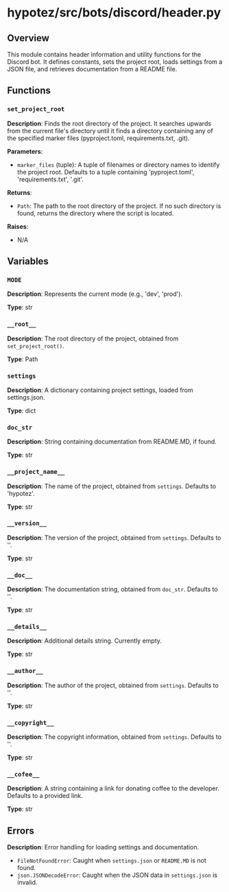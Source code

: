 # hypotez/src/bots/discord/header.py

## Overview

This module contains header information and utility functions for the Discord bot. It defines constants, sets the project root, loads settings from a JSON file, and retrieves documentation from a README file.

## Functions

### `set_project_root`

**Description**: Finds the root directory of the project. It searches upwards from the current file's directory until it finds a directory containing any of the specified marker files (pyproject.toml, requirements.txt, .git).

**Parameters**:
- `marker_files` (tuple): A tuple of filenames or directory names to identify the project root. Defaults to a tuple containing 'pyproject.toml', 'requirements.txt', '.git'.

**Returns**:
- `Path`: The path to the root directory of the project. If no such directory is found, returns the directory where the script is located.


**Raises**:
-  N/A


## Variables

### `MODE`

**Description**:  Represents the current mode (e.g., 'dev', 'prod').

**Type**: str


### `__root__`

**Description**: The root directory of the project, obtained from `set_project_root()`.

**Type**: Path

### `settings`

**Description**: A dictionary containing project settings, loaded from settings.json.

**Type**: dict


### `doc_str`

**Description**: String containing documentation from README.MD, if found.

**Type**: str


### `__project_name__`

**Description**: The name of the project, obtained from `settings`. Defaults to 'hypotez'.

**Type**: str


### `__version__`

**Description**: The version of the project, obtained from `settings`. Defaults to ''.

**Type**: str


### `__doc__`

**Description**: The documentation string, obtained from `doc_str`. Defaults to ''.

**Type**: str


### `__details__`

**Description**: Additional details string. Currently empty.

**Type**: str


### `__author__`

**Description**: The author of the project, obtained from `settings`. Defaults to ''.

**Type**: str


### `__copyright__`

**Description**: The copyright information, obtained from `settings`. Defaults to ''.

**Type**: str


### `__cofee__`

**Description**: A string containing a link for donating coffee to the developer. Defaults to a provided link.

**Type**: str


## Errors


**Description**:  Error handling for loading settings and documentation.

-   `FileNotFoundError`: Caught when `settings.json` or `README.MD` is not found.
-   `json.JSONDecodeError`: Caught when the JSON data in `settings.json` is invalid.